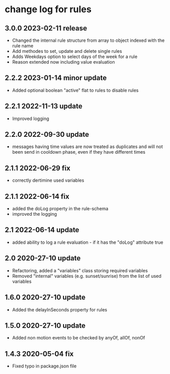 # change log for rules

## 3.0.0 2023-02-11 release

- Changed the internal rule structure from array to object indexed with the rule name
- Add methodes to set, update and delete single rules
- Adds Weekdays option to select days of the week for a rule
- Reason extended now including value evaluation

## 2.2.2 2023-01-14 minor update

- Added optional boolean "active" flat to rules to disable rules

## 2.2.1 2022-11-13 update

- Improved logging

## 2.2.0 2022-09-30 update

- messages having time values are now treated as duplicates and will not been send in cooldown phase, even if they have different times

## 2.1.1 2022-06-29 fix

- correctly dertimine used variables

## 2.1.1 2022-06-14 fix

- added the doLog property in the rule-schema
- improved the logging

## 2.1 2022-06-14 update

- added ability to log a rule evaluation - if it has the "doLog" attribute true

## 2.0 2020-27-10 update

- Refactoring, added a "variables" class storing required variables
- Removed "internal" variables (e.g. sunset/sunrise) from the list of used variables

## 1.6.0 2020-27-10 update

- Added the delayInSeconds property for rules

## 1.5.0 2020-27-10 update

- Added non motion events to be checked by anyOf, allOf, nonOf

## 1.4.3 2020-05-04 fix

- Fixed typo in package.json file
